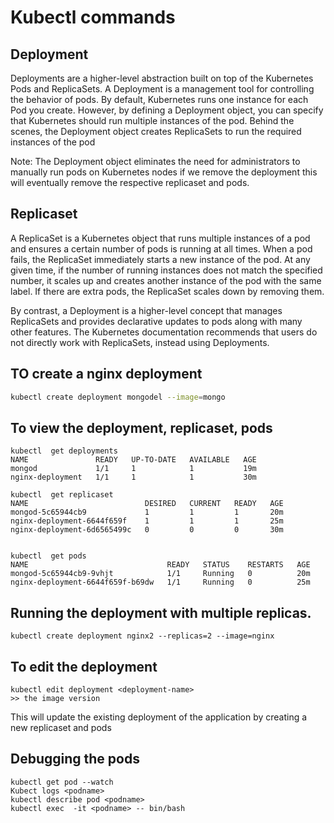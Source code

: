 # Kubectl commands


## Deployment 
Deployments are a higher-level abstraction built on top of the Kubernetes Pods and ReplicaSets.
A Deployment is a management tool for controlling the behavior of pods. By default, Kubernetes runs one instance for each Pod you create. However, by defining a Deployment object, you can specify that Kubernetes should run multiple instances of the pod. 
Behind the scenes, the Deployment object creates ReplicaSets to run the required instances of the pod

Note: The Deployment object eliminates the need for administrators to manually run pods on Kubernetes nodes
if we remove the deployment this will eventually remove the respective replicaset and pods.

## Replicaset

A ReplicaSet is a Kubernetes object that runs multiple instances of a pod and ensures a certain number of pods is running at all times.
When a pod fails, the ReplicaSet immediately starts a new instance of the pod. At any given time, if the number of running instances does not match the specified number, it scales up and creates another instance of the pod with the same label. If there are extra pods, the ReplicaSet scales down by removing them.

By contrast, a Deployment is a higher-level concept that manages ReplicaSets and provides declarative updates to pods along with many other features. The Kubernetes documentation recommends that users do not directly work with ReplicaSets, instead using Deployments.

## TO create a nginx deployment
```bash
kubectl create deployment mongodel --image=mongo
```
## To view the deployment, replicaset, pods
```
kubectl  get deployments
NAME               READY   UP-TO-DATE   AVAILABLE   AGE
mongod             1/1     1            1           19m
nginx-deployment   1/1     1            1           30m

kubectl  get replicaset
NAME                          DESIRED   CURRENT   READY   AGE
mongod-5c65944cb9             1         1         1       20m
nginx-deployment-6644f659f    1         1         1       25m
nginx-deployment-6d6565499c   0         0         0       30m


kubectl  get pods
NAME                               READY   STATUS    RESTARTS   AGE
mongod-5c65944cb9-9vhjt            1/1     Running   0          20m
nginx-deployment-6644f659f-b69dw   1/1     Running   0          25m
```

## Running the deployment with multiple replicas.
```
kubectl create deployment nginx2 --replicas=2 --image=nginx
```

## To edit the deployment
```
kubectl edit deployment <deployment-name>
>> the image version
```
This will update the existing deployment of the application by creating a new replicaset and pods


## Debugging the pods
```code
kubectl get pod --watch
Kubect logs <podname>
kubectl describe pod <podname>
kubectl exec  -it <podname> -- bin/bash
```





